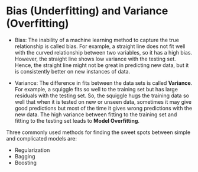 # Bias (Underfitting) and Variance (Overfitting)

- Bias: The inability of a machine learning method to capture the true relationship is called bias. For example, a straight line does not fit well with the curved relationship between
  two variables, so it has a high bias. However, the straight line shows low variance with the testing set. Hence, the straight line might not be great in predicting new data, but it is
  consistently better on new instances of data.
  
- Variance: The difference in fits between the data sets is called **Variance**. For example, a squiggle fits so well to the training set but has large residuals with the testing set.
  So, the squiggle hugs the training data so well that when it is tested on new or unseen data, sometimes it may give good predictions but most of the time it gives wrong
  predictions with the new data. The high variance between fitting to the training set and fitting to the testing set leads to **Model Overfitting**.

Three commonly used methods for finding the sweet spots between simple and complicated models are:
  - Regularization
  - Bagging
  - Boosting
